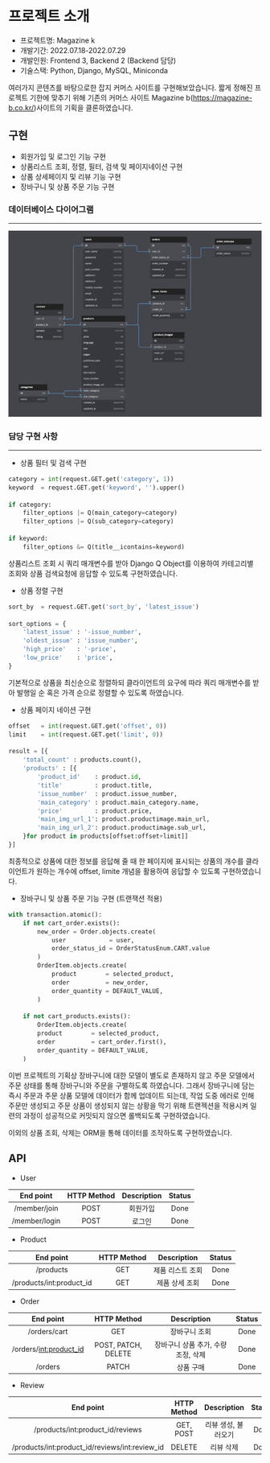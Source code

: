 # 프로젝트 소개

* 프로젝트명: Magazine k
* 개발기간: 2022.07.18-2022.07.29
* 개발인원: Frontend 3, Backend 2 (Backend 담당)
* 기술스택: Python, Django, MySQL, Miniconda

여러가지 콘텐츠를 바탕으로한 잡지 커머스 사이트를 구현해보았습니다. 짧게 정해진 프로젝트 기한에 맞추기 위해 기존의 커머스 사이트 Magazine b(https://magazine-b.co.kr/)사이트의 기획을 클론하였습니다.

## 구현

* 회원가입 및 로그인 기능 구현
* 상품리스트 조회, 정렬, 필터, 검색 및 페이지네이션 구현
* 상품 상세페이지 및 리뷰 기능 구현
* 장바구니 및 상품 주문 기능 구현

### 데이터베이스 다이어그램
---
![diagram](./image/schema.png)

### 담당 구현 사항
---
* 상품 필터 및 검색 구현

```python
category = int(request.GET.get('category', 1))
keyword  = request.GET.get('keyword', '').upper()

if category:
    filter_options |= Q(main_category=category)
    filter_options |= Q(sub_category=category)

if keyword:
    filter_options &= Q(title__icontains=keyword)
```

상품리스트 조회 시 쿼리 매개변수를 받아 Django Q Object를 이용하여 카테고리별 조회와 상품 검색요청에 응답할 수 있도록 구현하였습니다.

* 상품 정렬 구현

```python
sort_by  = request.GET.get('sort_by', 'latest_issue')

sort_options = {
    'latest_issue' : '-issue_number',
    'oldest_issue' : 'issue_number',
    'high_price'   : '-price',
    'low_price'    : 'price',
}
```

기본적으로 상품을 최신순으로 정렬하되 클라이언트의 요구에 따라 쿼리 매개변수를 받아 발행일 순 혹은 가격 순으로 정렬할 수 있도록 하였습니다.

* 상품 페이지 네이션 구현

```python
offset   = int(request.GET.get('offset', 0))
limit    = int(request.GET.get('limit', 0))

result = [{
    'total_count' : products.count(),
    'products' : [{
        'product_id'    : product.id,
        'title'         : product.title,
        'issue_number'  : product.issue_number,
        'main_category' : product.main_category.name,
        'price'         : product.price,
        'main_img_url_1': product.productimage.main_url,
        'main_img_url_2': product.productimage.sub_url,
    }for product in products[offset:offset+limit]]
}]
```

최종적으로 상품에 대한 정보를 응답해 줄 때 한 페이지에 표시되는 상품의 개수를 클라이언트가 원하는 개수에 offset, limite 개념을 활용하여 응답할 수 있도록 구현하였습니다.

* 장바구니 및 상품 주문 기능 구현 (트랜잭션 적용)

```python
with transaction.atomic():
    if not cart_order.exists():
        new_order = Order.objects.create(
            user            = user,
            order_status_id = OrderStatusEnum.CART.value
        )
        OrderItem.objects.create(
            product        = selected_product,
            order          = new_order,
            order_quantity = DEFAULT_VALUE,
        )

    if not cart_products.exists():
        OrderItem.objects.create(
        product        = selected_product,
        order          = cart_order.first(),
        order_quantity = DEFAULT_VALUE,
    )
```

이번 프로젝트의 기획상 장바구니에 대한 모델이 별도로 존재하지 않고 주문 모델에서 주문 상태를 통해 장바구니와 주문을 구별하도록 하였습니다. 그래서 장바구니에 담는 즉시 주문과 주문 상품 모델에 데이터가 함께 업데이트 되는데, 작업 도중 에러로 인해 주문만 생성되고 주문 상품이 생성되지 않는 상황을 막기 위해 트랜젝션을 적용시켜 일련의 과정이 성공적으로 커밋되지 않으면 롤백되도록 구현하였습니다.

이외의 상품 조회, 삭제는 ORM을 통해 데이터를 조작하도록 구현하였습니다.

## API

* User

|   End point   	| HTTP Method 	| Description 	| Status 	|
|:-------------:	|:-----------:	|:-----------:	|:------:	|
|  /member/join 	|     POST    	|   회원가입  	|  Done  	|
| /member/login 	|     POST    	|    로그인   	|  Done  	|

* Product

|          End point         	| HTTP Method 	| Description 	| Status 	|
|:--------------------------:	|:-----------:	|:-----------:	|:------:	|
|          /products         	|     GET     	| 제품 리스트 조회 	|  Done  	|
| /products/int:product_id 	|     GET     	|  제품 상세 조회  	|  Done  	|

* Order

|         End point        	|     HTTP Method     	|             Description             	| Status 	|
|:------------------------:	|:-------------------:	|:-----------------------------------:	|:------:	|
|       /orders/cart       	|         GET         	|            장바구니 조회            	|  Done  	|
| /orders/<int:product_id> 	| POST, PATCH, DELETE 	| 장바구니 상품 추가, 수량 조정, 삭제 	|  Done  	|
| /orders | PATCH | 상품 구매 | Done |

* Review

|                    End point                   	| HTTP Method 	|     Description     	| Status 	|
|:----------------------------------------------:	|:-----------:	|:-------------------:	|:------:	|
|        /products/int:product_id/reviews        	|  GET, POST  	| 리뷰 생성, 불러오기 	|  Done  	|
| /products/int:product_id/reviews/int:review_id 	|    DELETE   	|      리뷰 삭제      	|  Done  	|